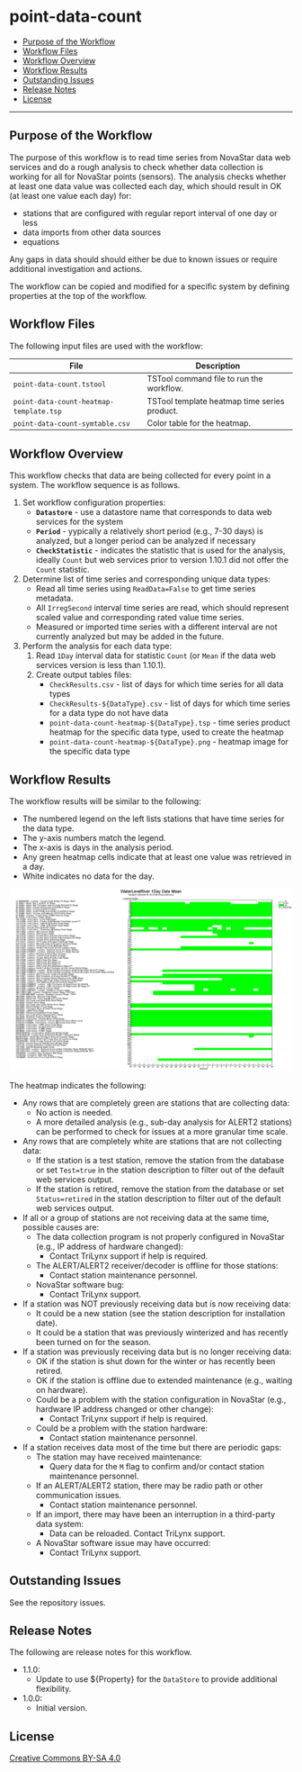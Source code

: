 # point-data-count #

*   [Purpose of the Workflow](#purpose-of-the-workflow)
*   [Workflow Files](#Workflow-files)
*   [Workflow Overview](#workflow-overview)
*   [Workflow Results](#workflow-results)
*   [Outstanding Issues](#outstanding-issues)
*   [Release Notes](#release-notes)
*   [License](#license)

-----------------

## Purpose of the Workflow ##

The purpose of this workflow is to read time series from NovaStar data web services
and do a rough analysis to check whether data collection is working for all for NovaStar points (sensors).
The analysis checks whether at least one data value was collected each day,
which should result in OK (at least one value each day) for:

*  stations that are configured with regular report interval of one day or less
*  data imports from other data sources
*  equations

Any gaps in data should should either be due to known issues or require additional investigation and actions.

The workflow can be copied and modified for a specific system
by defining properties at the top of the workflow.

## Workflow Files ##

The following input files are used with the workflow:

| **File** | **Description** |
| -- | -- |
| `point-data-count.tstool` | TSTool command file to run the workflow. |
| `point-data-count-heatmap-template.tsp` | TSTool template heatmap time series product. |
| `point-data-count-symtable.csv` | Color table for the heatmap. |

## Workflow Overview ##

This workflow checks that data are being collected for every point in a system.
The workflow sequence is as follows.

1.  Set workflow configuration properties:
    *   **`Datastore`** - use a datastore name that corresponds to data web services for the system
    *   **`Period`** - yypically a relatively short period (e.g., 7-30 days) is analyzed,
        but a longer period can be analyzed if necessary
    *   **`CheckStatistic`** - indicates the statistic that is used for the analysis,
        ideally `Count` but web services prior to version 1.10.1 did not offer the `Count` statistic.
2.  Determine list of time series and corresponding unique data types:
    *   Read all time series using `ReadData=False` to get time series metadata.
    *   All `IrregSecond` interval time series are read, which should represent scaled
        value and corresponding rated value time series.
    *   Measured or imported time series with a different interval are not currently analyzed
        but may be added in the future.
3.  Perform the analysis for each data type:
    1.  Read `1Day` interval data for statistic `Count` (or `Mean` if the data web services version is less than 1.10.1).
    2.  Create output tables files:
        *   `CheckResults.csv` - list of days for which time series for all data types
        *   `CheckResults-${DataType}.csv` - list of days for which time series for a data type do not have data
        *   `point-data-count-heatmap-${DataType}.tsp` - time series product heatmap for the specific data type, used to create the heatmap
        *   `point-data-count-heatmap-${DataType}.png` - heatmap image for the specific data type

## Workflow Results ##

The workflow results will be similar to the following:

*   The numbered legend on the left lists stations that have time series for the data type.
*   The y-axis numbers match the legend.
*   The x-axis is days in the analysis period.
*   Any green heatmap cells indicate that at least one value was retrieved in a day.
*   White indicates no data for the day.

![Example workflow results](doc/point-data-count-heatmap-WaterLevelRiver.png)

The heatmap indicates the following:

*   Any rows that are completely green are stations that are collecting data:
    +   No action is needed.
    +   A more detailed analysis (e.g., sub-day analysis for ALERT2 stations) can be performed to check for issues at a more granular time scale.
*   Any rows that are completely white are stations that are not collecting data:
    +   If the station is a test station, remove the station from the database or set `Test=true` in the station description
        to filter out of the default web services output.
    +   If the station is retired, remove the station from the database or set `Status=retired` in the station description
        to filter out of the default web services output.
*   If all or a group of stations are not receiving data at the same time, possible causes are:
    +   The data collection program is not properly configured in NovaStar (e.g., IP address of hardware changed):
        -   Contact TriLynx support if help is required.
    +   The ALERT/ALERT2 receiver/decoder is offline for those stations:
        -   Contact station maintenance personnel.
    +   NovaStar software bug:
        -   Contact TriLynx support.
*   If a station was NOT previously receiving data but is now receiving data:
    +   It could be a new station (see the station description for installation date).
    +   It could be a station that was previously winterized and has recently been turned on for the season.
*   If a station was previously receiving data but is no longer receiving data:
    +   OK if the station is shut down for the winter or has recently been retired.
    +   OK if the station is offline due to extended maintenance (e.g., waiting on hardware).
    +   Could be a problem with the station configuration in NovaStar (e.g., hardware IP address changed or other change):
        -   Contact TriLynx support if help is required.
    +   Could be a problem with the station hardware:
        -   Contact station maintenance personnel.
*   If a station receives data most of the time but there are periodic gaps:
    +   The station may have received maintenance:
        -   Query data for the `M` flag to confirm and/or contact station maintenance personnel.
    +   If an ALERT/ALERT2 station, there may be radio path or other communication issues.
        -   Contact station maintenance personnel.
    +   If an import, there may have been an interruption in a third-party data system:
        -   Data can be reloaded.  Contact TriLynx support.
    +   A NovaStar software issue may have occurred:
        -   Contact TriLynx support.

## Outstanding Issues ##

See the repository issues.

## Release Notes ##

The following are release notes for this workflow.

*   1.1.0:
    +   Update to use ${Property} for the `DataStore` to provide additional flexibility.
*   1.0.0:
    +   Initial version.

## License ##

[Creative Commons BY-SA 4.0](https://creativecommons.org/licenses/by-sa/4.0/)
